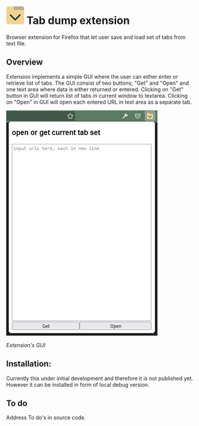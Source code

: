 # ![logo](src/icons/icon-48.png) Tab dump extension

Browser extension for Firefox that let user save and load set of tabs from text file. 

## Overview

Extension implements a simple GUI where the user can either enter or retrieve list of tabs. The GUI consist of two buttons; "Get" and "Open" and one text area where data is either returned or entered. Clicking on "Get" button in GUI will return list of tabs in current window to textarea. Clicking on "Open" in GUI will open each entered URL in text area as a separate tab.

![screenshot of extension's Gui](assets/screenshot-gui.jpg)

*Extension's GUI*

## Installation:
Currently this under initial development and therefore it is not published yet. However it can be installed in form of local debug version.

## To do
Address To do's in source code.